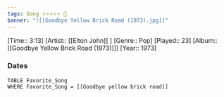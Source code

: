 ```yaml
---
tags: Song ⭐⭐⭐⭐⭐ 💛
banner: "![[Goodbye Yellow Brick Road (1973).jpg]]"
---
```

[Time:: 3:13]
[Artist:: [[Elton John]] ]
[Genre:: Pop]
[Played:: 23]
[Album:: [[Goodbye Yellow Brick Road (1973)]]]
[Year:: 1973]
### Dates
````dataview
TABLE Favorite_Song
WHERE Favorite_Song = [[Goodbye yellow brick road]]
````

